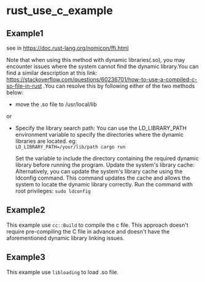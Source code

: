 # rust_use_c_example
## Example1 
see in https://doc.rust-lang.org/nomicon/ffi.html

Note that when using this method with dynamic libraries(.so), you may encounter issues where the system cannot find the dynamic library.You can find a similar description at this link: https://stackoverflow.com/questions/60236701/how-to-use-a-compiled-c-so-file-in-rust .You can resolve this by following either of the two methods below:

- move the .so file to /usr/local/lib

or
- Specify the library search path: You can use the LD_LIBRARY_PATH environment variable to specify the directories where the dynamic libraries are located.  eg:  
```LD_LIBRARY_PATH=/your/lib/path cargo run``` 

  Set the variable to include the directory containing the required dynamic library before running the program. 
Update the system's library cache: Alternatively, you can update the system's library cache using the ldconfig command. This command updates the cache and allows the system to locate the dynamic library correctly. Run the command with root privileges: ``` sudo ldconfig ```

## Example2 
This example use ```cc::Build``` to compile the c file. This approach doesn't require pre-compiling the C file in advance and doesn't have the aforementioned dynamic library linking issues.

## Example3
This example use ```libloading``` to load .so file. 